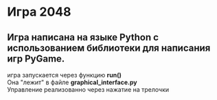 # Игра 2048
Игра написана на языке Python с использованием библиотеки для написания игр PyGame.
--
игра запускается через функцию **run()**  
Она "лежит" в файле **graphical_interface.py**  
Управление реализованно через нажатие на трелочки
